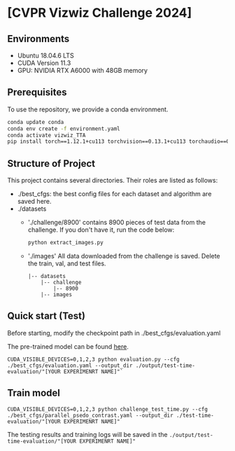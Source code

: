 # [CVPR Vizwiz Challenge 2024]
## Environments
+ Ubuntu 18.04.6 LTS
+ CUDA Version 11.3
+ GPU: NVIDIA RTX A6000 with 48GB memory

## Prerequisites

To use the repository, we provide a conda environment.

```bash
conda update conda
conda env create -f environment.yaml
conda activate vizwiz_TTA
pip install torch==1.12.1+cu113 torchvision==0.13.1+cu113 torchaudio==0.12.1 --extra-index-url https://download.pytorch.org/whl/cu113
```

## Structure of Project

This project contains several directories. Their roles are listed as follows:
+ ./best_cfgs: the best config files for each dataset and algorithm are saved here.
+ ./datasets
  - './challenge/8900' contains 8900 pieces of test data from the challenge. If you don't have it, run the code below:
    ```bash
    python extract_images.py
    ```
  - './images' All data downloaded from the challenge is saved. Delete the train, val, and test files.
    
  	    |-- datasets 
  	        |-- challenge
                |-- 8900
            |-- images

  
## Quick start (Test)

Before starting, modify the checkpoint path in ./best_cfgs/evaluation.yaml

The pre-trained model can be found [here]().

    CUDA_VISIBLE_DEVICES=0,1,2,3 python evaluation.py --cfg ./best_cfgs/evaluation.yaml --output_dir ./output/test-time-evaluation/"[YOUR EXPERIMENRT NAME]"`

## Train model

    CUDA_VISIBLE_DEVICES=0,1,2,3 python challenge_test_time.py --cfg ./best_cfgs/parallel_psedo_contrast.yaml --output_dir ./test-time-evaluation/"[YOUR EXPERIMENRT NAME]"

The testing results and training logs will be saved in the `./output/test-time-evaluation/"[YOUR EXPERIMENRT NAME]"`


